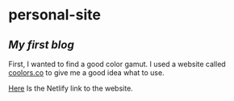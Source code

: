 # personal-site

## _My first blog_

First, I wanted to find a good color gamut. I used a website called [coolors.co](https://coolors.co/fffcf2-ccc5b9-403d39-252422-eb5e28) to give me a good idea what to use.

[Here](https://stunning-crisp-8e2f53.netlify.app/index.html) Is the Netlify link to the website.